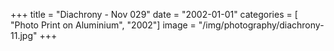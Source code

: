 +++
title = "Diachrony - Nov 029"
date = "2002-01-01"
categories = [ "Photo Print on Aluminium", "2002"]
image = "/img/photography/diachrony-11.jpg"
+++

